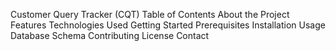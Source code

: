 Customer Query Tracker (CQT)
Table of Contents
About the Project
Features
Technologies Used
Getting Started
Prerequisites
Installation
Usage
Database Schema
Contributing
License
Contact
